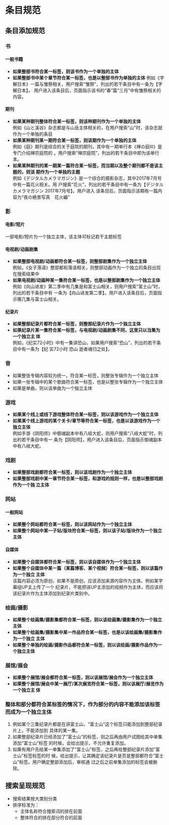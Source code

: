 # 条目规范


## 条目添加规范

### 书
#### 一般书籍
* **如果整部书符合某一标签，则该书作为一个单独的主体**  
* **如果整部书中某个章节符合某一标签，也是以整部书作为单独的主体**
例如《字解日本》一篇与雏祭相关，用户搜索“雏祭”，列出的若干条目中有一条为【字解日本】。
用户进入该条目后，页面指示该书的“春”篇“三月”中有雏祭相关的内容。

#### 期刊
* **如果某种期刊整体符合某一标签，则该种期刊作为一个单独的主体**  
例如《山と溪谷》杂志都是与山岳主体相关的，在用户搜索“山”时，该杂志就作为一个单独的条目
* **如果某种期刊某一期符合某一标签，则该期作为一个单独的主体**  
例如《庭》期刊是综合的关于庭院的期刊，其中有一期单行本《禅の庭III》是专门介绍禅宗庭院的
。用户搜索“禅宗庭院”，列出的若干条目中即为该单行本。
* **如果某种期刊的某一期某一篇符合某一标签，而当期以及整个期刊都不是该主题的，则该
期作为一个单独的主题**  
例如《デジタルカメラマガジン》是一个综合的摄影杂志，其中2017年7月号中有一篇花火相关。用
户搜索“花火”，列出的若干条目中有一条为【デジタルカメラマガジン 2017年7月号】。用户进入
该条目后，页面指示该期有一篇内容为“夜の絶景写真　花火編”


### 影
#### 电影/短片
一部电影/短片为一个独立主体，该主体可标记若干主题标签

#### 电视剧/动画剧集
* **如果整部电视剧/动画都符合某一标签，则整部剧集作为一个独立主体**  
例如，《女子落语》整部都和落语相关，则整部动画作为一个独立的条目出现在搜索结果中
* **如果电视剧/动画种某一集符合某一标签，也是以整部剧集作为一个独立主体**  
例如《向山进发》第二季中有几集是和富士山相关，则用户搜索“富士山”时，列出的若干条目中有
一条为【向山进发第二季】。用户进入该条目后，页面指示哪几集与富士山相关。

#### 纪录片
* **如果整部纪录片都符合某一标签，则整部纪录片作为一个独立主体**  
* **如果纪录片某一集符合某一标签，与电视剧/动画剧集不同，这里只以当集为一个独立主
体**  
例如，《纪实72小时》中有一集讲恐山，如果用户搜索“恐山”，列出的若干条目中有一条为【纪
实72小时 恐山 逝者魂归之处】。


### 音
* 如果整张专辑内容较为统一，符合某一标签，则整张专辑作为一个独立主体
* 如果一张专辑中的某个歌曲符合某一标签，也是以整张专辑作为一个独立主体
* 如果是单曲，则以该单曲为一个独立主体


### 游戏
* **如果某个线上或线下游戏整体符合某一标签，则以该游戏作为一个独立主体**
* **如果某个线上游戏的某个关卡/章节等符合某一标签，也是以该游戏作为一个独立主体**  
例如手游《阴阳师》中御魂副本中有八岐大蛇，则用户搜索“八岐大蛇”时，列出的若干条目中有一
条为【阴阳师】，用户进入该条目后，页面指示御魂副本中有八岐大蛇。


### 戏剧
* **如果整部戏剧都符合某一标签，则以该戏剧作为一个独立主体**
* **如果整部戏剧中某一章节符合某一标签，和游戏的规则一样，也是以整部戏剧作为一个独
立主体**


### 网站
#### 一般网站
* **如果整个网站都符合某一标签，则以该网站作为一个独立主体**
* **如果整个网站中某一子站/版块符合某一标签，则以该子站/版块作为一个独立主体**

#### 自媒体
* **如果整个自媒体都符合某一标签，则以该自媒体作为一个独立主体**
* **如果整个自媒体中某一篇（某篇博客、某个视频）符合某一标签，则以该篇作为一个独立
主体**  
该篇内容必须为原创，如果不是原创，应该添加来源内容作为主体。例如某字幕组UP主上传了一个
纪录片，不能把该UP主添加的视频作为主体，而应该将该纪录片作为主体添加到纪录片类别中。


### 绘画/摄影
* **如果整个绘画集/摄影集都符合某一标签，则以该绘画集/摄影集作为一个独立主体**
* **如果整个绘画集/摄影集中某一作品符合某一标签，也是以该绘画集/摄影集作为一个独立
主体**
* **如果整个单独的绘画/摄影作品都符合某一标签，则以该绘画/摄影作品作为一个独立主体**


### 展馆/展会
* **如果整个展馆/展会都符合某一标签，则以该展馆/展会作为一个独立主体**
* **如果整个展馆/展会中某一展厅/某次展览符合某一标签，则以该展厅/展览作为一个独立主
体**


### 整体和部分都符合某标签的情况下，作为部分的内容不能添加该标签而成为一个独立主体
1. 例如某个三集纪录片都是在讲富士山，“富士山”这个标签只能添加到整部纪录片上，不能添加到
具体的某一集。
2. 如果整部纪录片已经添加了“富士山”的标签，则之后再由用户试图给其中单集添加“富士山”标签
的时候，会给出提示，不允许重复添加。
3. 如果有用户先给某一单集添加了“富士山”标签，之后再给整部纪录片添加“富士山”标签标签的时
候，给出提示，让其确定该纪录片是否是整部都符合“富士山”标签。用户确定整部添加后，审核通
过之后之前单集添加的标签会被删除。


## 搜索呈现规范
* 搜索结果按大类别分类
* 排序标准为：
    * 主体名称符合搜索词的排在前面
    * 整体符合的排在部分符合的前面
